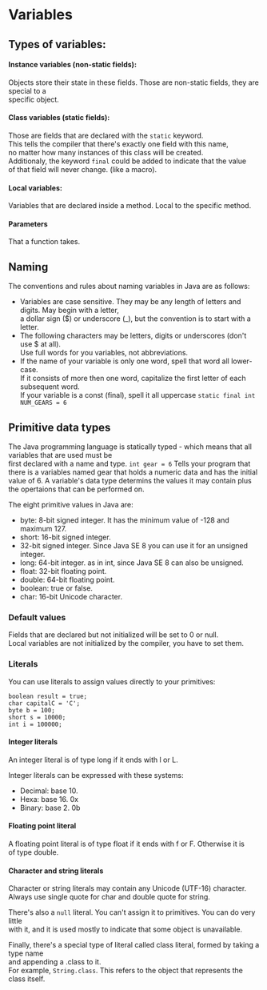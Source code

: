 # Variables

## Types of variables:
#### Instance variables (non-static fields):
Objects store their state in these fields. Those are non-static fields, they are special to a <br>
specific object. 

#### Class variables (static fields):
Those are fields that are declared with the `static` keyword. <br>
This tells the compiler that there's exactly one field with this name, <br>
no matter how many instances of this class will be created. <br>
Additionaly, the keyword `final` could be added to indicate that the value <br>
of that field will never change. (like a macro). <br>

#### Local variables:
Variables that are declared inside a method. Local to the specific method. <br>

#### Parameters
That a function takes. <br>


## Naming
The conventions and rules about naming variables in Java are as follows: <br>

- Variables are case sensitive. They may be any length of letters and digits. May begin with a letter, <br> 
a dollar sign ($) or underscore (_), but the convention is to start with a letter. <br>
- The following characters may be letters, digits or underscores (don't use $ at all). <br>
Use full words for you variables, not abbreviations. 
- If the name of your variable is only one word, spell that word all lower-case. <br>
If it consists of more then one word, capitalize the first letter of each subsequent word. <br>
If your variable is a const (final), spell it all uppercase `static final int NUM_GEARS = 6`

## Primitive data types

The Java programming language is statically typed - which means that all variables that are used must be <br>
first declared with a name and type. 
`int gear = 6`
Tells your program that there is a variables named gear that holds a numeric data and has the initial value of 6.
A variable's data type determins the values it may contain plus the opertaions that can be performed on.

The eight primitive values in Java are:
- byte: 8-bit signed integer. It has the minimum value of -128 and maximum 127.
- short: 16-bit signed integer.
- 32-bit signed integer. Since Java SE 8 you can use it for an unsigned integer. 
- long: 64-bit integer. as in int, since Java SE 8 can also be unsigned. 
- float: 32-bit floating point.
- double: 64-bit floating point.
- boolean: true or false.
- char: 16-bit Unicode character.

### Default values

Fields that are declared but not initialized will be set to 0 or null. <br>
Local variables are not initialized by the compiler, you have to set them. <br>

### Literals
You can use literals to assign values directly to your primitives:

```
boolean result = true;
char capitalC = 'C';
byte b = 100;
short s = 10000;
int i = 100000;
```

#### Integer literals
An integer literal is of type long if it ends with l or L.

Integer literals can be expressed with these systems:
- Decimal: base 10.
- Hexa: base 16. 0x
- Binary: base 2. 0b

#### Floating point literal
A floating point literal is of type float if it ends with f or F. Otherwise it is <br>
of type double. 

#### Character and string literals
Character or string literals may contain any Unicode (UTF-16) character. <br>
Always use single quote for char and double quote for string. 

There's also a `null` literal. You can't assign it to primitives. You can do very little <br>
with it, and it is used mostly to indicate that some object is unavailable.

Finally, there's a special type of literal called class literal, formed by taking a type name <br> 
and appending a .class to it. <br>
For example, `String.class`. This refers to the object that represents the class itself.


